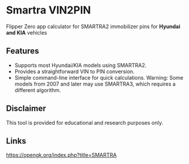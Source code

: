 # Smartra VIN2PIN
Flipper Zero app calculator for SMARTRA2 immobilizer pins for **Hyundai and KIA** vehicles

## Features
 - Supports most Hyundai/KIA models using SMARTRA2.
 - Provides a straightforward VIN to PIN conversion.
 - Simple command-line interface for quick calculations.
Warning: Some models from 2007 and later may use SMARTRA3, which requires a different algorithm.

## Disclaimer
This tool is provided for educational and research purposes only. 

## Links
https://opengk.org/index.php?title=SMARTRA


